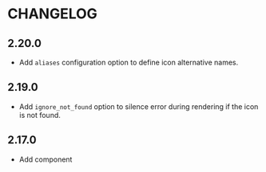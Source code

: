 # CHANGELOG

## 2.20.0

-   Add `aliases` configuration option to define icon alternative names.

## 2.19.0

-   Add `ignore_not_found` option to silence error during rendering if the 
    icon is not found.

## 2.17.0

-   Add component
